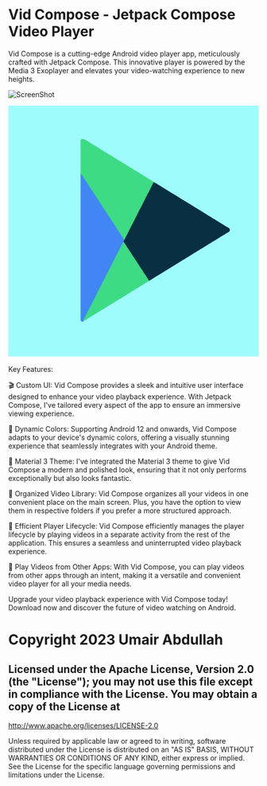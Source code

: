 # Vid Compose - Jetpack Compose Video Player

Vid Compose is a cutting-edge Android video player app, meticulously crafted with Jetpack Compose. This innovative player is powered by the Media 3 Exoplayer and elevates your video-watching experience to new heights.

![ScreenShot](/VidComposeCoverCompressed.png)

![ScreenShot](/VidComposeIcon3.png)

Key Features:

🎬 Custom UI: Vid Compose provides a sleek and intuitive user interface designed to enhance your video playback experience. With Jetpack Compose, I've tailored every aspect of the app to ensure an immersive viewing experience.

🌈 Dynamic Colors: Supporting Android 12 and onwards, Vid Compose adapts to your device's dynamic colors, offering a visually stunning experience that seamlessly integrates with your Android theme.

🎨 Material 3 Theme: I've integrated the Material 3 theme to give Vid Compose a modern and polished look, ensuring that it not only performs exceptionally but also looks fantastic.

📂 Organized Video Library: Vid Compose organizes all your videos in one convenient place on the main screen. Plus, you have the option to view them in respective folders if you prefer a more structured approach.

🔄 Efficient Player Lifecycle: Vid Compose efficiently manages the player lifecycle by playing videos in a separate activity from the rest of the application. This ensures a seamless and uninterrupted video playback experience.

📲 Play Videos from Other Apps: With Vid Compose, you can play videos from other apps through an intent, making it a versatile and convenient video player for all your media needs.

Upgrade your video playback experience with Vid Compose today! Download now and discover the future of video watching on Android.

# Copyright 2023 Umair Abdullah

## Licensed under the Apache License, Version 2.0 (the "License"); you may not use this file except in compliance with the License. You may obtain a copy of the License at

   http://www.apache.org/licenses/LICENSE-2.0
   
Unless required by applicable law or agreed to in writing, software distributed under the License is distributed on an "AS IS" BASIS, WITHOUT WARRANTIES OR CONDITIONS OF ANY KIND, either express or implied. See the License for the specific language governing permissions and limitations under the License.

